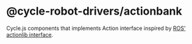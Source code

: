 <!-- This README.md is automatically generated. Edit the JSDoc comments in source code or the md files in docs/readmes/. -->

# @cycle-robot-drivers/actionbank

Cycle.js components that implements Action interface inspired by [ROS' actionlib interface](http://wiki.ros.org/actionlib).
